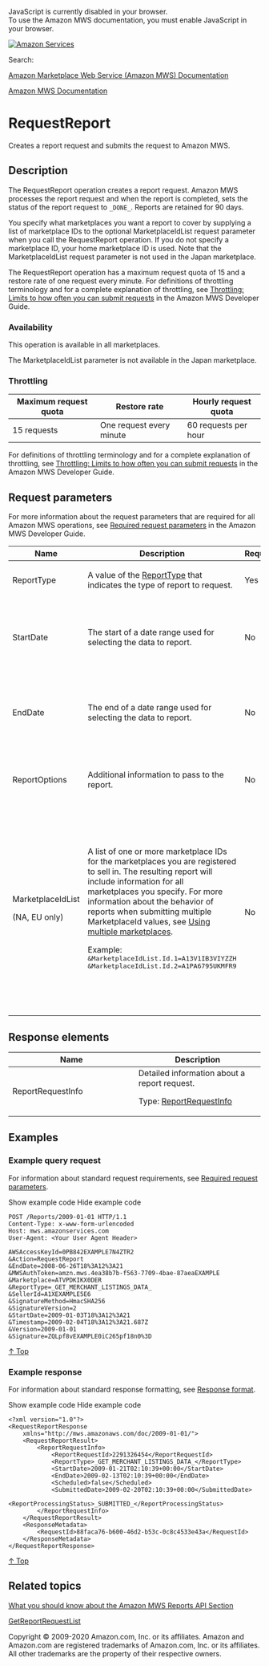 <div id="MWSDX_noscript">

JavaScript is currently disabled in your browser.  
To use the Amazon MWS documentation, you must enable JavaScript in your
browser.

</div>

<div id="MWSDX_divtop">

[![Amazon
Services](https://images-na.ssl-images-amazon.com/images/G/08/mwsportal/fr_FR/amazonservices.gif "Amazon Services")](http://services.amazon.fr)

<div id="MWSDX_search">

<span id="MWSDX_searchlbl">Search:</span>

</div>

  
<span id="MWSDX_titlebar">[Amazon Marketplace Web Service (Amazon MWS)
Documentation](https://developer.amazonservices.fr/gp/mws/docs.html)</span>

</div>

<div id="MWSDX_divbottom">

<div id="MWSDX_divleft">

<div id="MWSDX_toc">

</div>

</div>

<div id="MWSDX_divright">

<div id="MWSDX_content">

<span id="MWSDX_breadcrumbs">[Amazon MWS
Documentation](https://developer.amazonservices.fr/gp/mws/docs.html)</span>

<div id="Reports_RequestReport" class="nested0">

# RequestReport

<span class="ph">Creates a report request and submits the request to
<span class="ph">Amazon MWS</span>.</span>

<div id="Description" class="topic concept nested1">

## Description

<div class="body conbody">

The <span id="Description__RequestReport"
class="keyword apiname">RequestReport</span> operation creates a report
request. <span class="ph">Amazon MWS</span> processes the report request
and when the report is completed, sets the status of the report request
to `_DONE_`. Reports are retained for 90 days.

You specify what marketplaces you want a report to cover by supplying a
list of marketplace IDs to the optional <span
class="keyword parmname">MarketplaceIdList</span> request parameter when
you call the <span class="keyword apiname">RequestReport</span>
operation. If you do not specify a marketplace ID, your home marketplace
ID is used. Note that the <span
class="keyword parmname">MarketplaceIdList</span> request parameter is
not used in the Japan marketplace.

The <span class="keyword apiname">RequestReport</span> operation has a
maximum request quota of 15 and a restore rate of one request every
minute. <span class="ph">For definitions of throttling terminology and
for a complete explanation of throttling, see
<a href="../dev_guide/DG_Throttling.md" class="xref">Throttling: Limits to how often you can submit requests</a>
in the <span class="ph">Amazon MWS Developer Guide</span>.</span>

<div class="section">

### Availability

This operation is available in all marketplaces.

The <span class="keyword parmname">MarketplaceIdList</span> parameter is
not available in the Japan marketplace.

</div>

<div class="section">

### Throttling

<div class="p">

<div class="tablenoborder">

| Maximum request quota | Restore rate             | Hourly request quota |
|-----------------------|--------------------------|----------------------|
| 15 requests           | One request every minute | 60 requests per hour |

</div>

<span class="ph">For definitions of throttling terminology and for a
complete explanation of throttling, see
<a href="../dev_guide/DG_Throttling.md" class="xref">Throttling: Limits to how often you can submit requests</a>
in the <span class="ph">Amazon MWS Developer Guide</span>.</span>

</div>

</div>

</div>

</div>

<div id="RequestParameters" class="topic reference nested1">

## Request parameters

<div class="body refbody">

<div class="section">

<span class="ph">For more information about the request parameters that
are required for all <span class="ph">Amazon MWS</span> operations, see
<a href="../dev_guide/DG_RequiredRequestParameters.md" class="xref">Required request parameters</a>
in the <span class="ph">Amazon MWS Developer Guide</span>.</span>

</div>

<div class="tablenoborder">

<table id="RequestParameters__RequestParametersTable" class="table" data-cellpadding="4" data-cellspacing="0" data-summary="" data-frame="border" data-border="1" data-rules="all">
<colgroup>
<col style="width: 25%" />
<col style="width: 25%" />
<col style="width: 25%" />
<col style="width: 25%" />
</colgroup>
<thead class="thead" data-align="left">
<tr class="header row">
<th id="d299667e243" class="entry" data-valign="top" width="25%">Name</th>
<th id="d299667e246" class="entry" data-valign="top" width="37.5%">Description</th>
<th id="d299667e249" class="entry" data-valign="top" width="12.5%">Required</th>
<th id="d299667e252" class="entry" data-valign="top" width="25%">Values</th>
</tr>
</thead>
<tbody class="tbody">
<tr class="odd row">
<td class="entry" data-valign="top" width="25%" headers="d299667e243 "><span class="keyword parmname">ReportType</span></td>
<td class="entry" data-valign="top" width="37.5%" headers="d299667e246 "><span class="ph">A value of the <a href="Reports_ReportType.md" class="xref" title="An enumeration of the types of reports that can be requested from Amazon MWS.">ReportType</a> that indicates the type of report to request.</span></td>
<td class="entry" data-valign="top" width="12.5%" headers="d299667e249 ">Yes</td>
<td class="entry" data-valign="top" width="25%" headers="d299667e252 ">A <a href="Reports_ReportType.md" class="xref" title="An enumeration of the types of reports that can be requested from Amazon MWS.">ReportType</a> value
<p><span class="ph">Type: xs:string</span></p></td>
</tr>
<tr class="even row">
<td class="entry" data-valign="top" width="25%" headers="d299667e243 "><span class="keyword parmname">StartDate</span></td>
<td class="entry" data-valign="top" width="37.5%" headers="d299667e246 ">The start of a date range used for selecting the data to report.</td>
<td class="entry" data-valign="top" width="12.5%" headers="d299667e249 ">No</td>
<td class="entry" data-valign="top" width="25%" headers="d299667e252 ">Must be prior to or equal to the current time.
<p>Default: Now</p>
<p>Values in <span class="ph"><a href="../dev_guide/DG_ISO8601.md" class="xref">ISO 8601 date time format</a></span></p>
<p><span class="ph">Type: xs:dateTime</span></p></td>
</tr>
<tr class="odd row">
<td class="entry" data-valign="top" width="25%" headers="d299667e243 "><span class="keyword parmname">EndDate</span></td>
<td class="entry" data-valign="top" width="37.5%" headers="d299667e246 ">The end of a date range used for selecting the data to report.</td>
<td class="entry" data-valign="top" width="12.5%" headers="d299667e249 ">No</td>
<td class="entry" data-valign="top" width="25%" headers="d299667e252 ">Must be prior to or equal to the current time.
<p>Default: Now</p>
<p>Values in <span class="ph"><a href="../dev_guide/DG_ISO8601.md" class="xref">ISO 8601 date time format</a></span></p>
<p><span class="ph">Type: xs:dateTime</span></p></td>
</tr>
<tr class="even row">
<td class="entry" data-valign="top" width="25%" headers="d299667e243 "><span id="RequestParameters__ReportOptions" class="keyword parmname">ReportOptions</span></td>
<td class="entry" data-valign="top" width="37.5%" headers="d299667e246 ">Additional information to pass to the report.</td>
<td class="entry" data-valign="top" width="12.5%" headers="d299667e249 ">No</td>
<td class="entry" data-valign="top" width="25%" headers="d299667e252 ">If a report accepts <span class="keyword parmname">ReportOptions</span>, they will be described in the description of the report in the <a href="Reports_ReportType.md" class="xref" title="An enumeration of the types of reports that can be requested from Amazon MWS.">ReportType enumeration</a> section.
<p><span class="ph">Type: xs:string</span></p></td>
</tr>
<tr class="odd row">
<td class="entry" data-valign="top" width="25%" headers="d299667e243 "><span class="keyword parmname">MarketplaceIdList</span>
<p>(NA, EU only)</p></td>
<td class="entry" data-valign="top" width="37.5%" headers="d299667e246 ">A list of one or more marketplace IDs for the marketplaces you are registered to sell in. The resulting report will include information for all marketplaces you specify. <span class="ph">For more information about the behavior of reports when submitting multiple <span class="keyword parmname">MarketplaceId</span> values, see <a href="Reports_UsingMultipleMarketplaces.md" class="xref" title="Describes the best practices to follow when you are registered to sell in multiple marketplaces.">Using multiple marketplaces</a></span>.
<p>Example: <samp class="ph codeph"> &amp;MarketplaceIdList.Id.1=A13V1IB3VIYZZH &amp;MarketplaceIdList.Id.2=A1PA6795UKMFR9</samp></p></td>
<td class="entry" data-valign="top" width="12.5%" headers="d299667e249 ">No</td>
<td class="entry" data-valign="top" width="25%" headers="d299667e252 ">Marketplace IDs for marketplaces you are registered to sell in.
<div class="p">
Default: For the following enumeration values, this value defaults to the first marketplace that you registered to sell in:
<ul>
<li><samp class="ph codeph">_GET_FLAT_FILE_OPEN_LISTINGS_DATA_</samp></li>
<li><samp class="ph codeph">_GET_MERCHANT_LISTINGS_DATA_</samp></li>
<li><samp class="ph codeph">_GET_MERCHANT_LISTINGS_DATA_LITE_</samp></li>
<li><samp class="ph codeph">_GET_MERCHANT_LISTINGS_DATA_LITER_</samp></li>
<li><samp class="ph codeph">_GET_MERCHANT_LISTINGS_DATA_BACK_COMPAT_</samp></li>
<li><samp class="ph codeph">_GET_MERCHANT_CANCELLED_LISTINGS_DATA_</samp></li>
<li><samp class="ph codeph">_GET_MERCHANT_LISTINGS_DEFECT_DATA_</samp></li>
<li><samp class="ph codeph">_GET_REFERRAL_FEE_PREVIEW_REPORT_</samp></li>
</ul>
For all other report types, this value defaults to all marketplaces that can be applied to the report request.
</div>
<p>Type: List of <span class="ph">Type: xs:string</span></p></td>
</tr>
</tbody>
</table>

</div>

</div>

</div>

<div id="ResponseElements" class="topic reference nested1">

## Response elements

<div class="body refbody">

<div class="tablenoborder">

<table id="ResponseElements__ResponseElementsTable" class="table" data-cellpadding="4" data-cellspacing="0" data-summary="" data-frame="border" data-border="1" data-rules="all">
<colgroup>
<col style="width: 50%" />
<col style="width: 50%" />
</colgroup>
<thead class="thead" data-align="left">
<tr class="header row">
<th id="d299667e500" class="entry" data-valign="top" width="50%">Name</th>
<th id="d299667e503" class="entry" data-valign="top" width="50%">Description</th>
</tr>
</thead>
<tbody class="tbody">
<tr class="odd row">
<td class="entry" data-valign="top" width="50%" headers="d299667e500 "><span class="keyword parmname">ReportRequestInfo</span></td>
<td class="entry" data-valign="top" width="50%" headers="d299667e503 "><span class="ph">Detailed information about a report request.</span>
<p>Type: <a href="Reports_Datatypes.md#ReportRequestInfo" class="xref" title="Detailed information about a report request.">ReportRequestInfo</a></p></td>
</tr>
</tbody>
</table>

</div>

</div>

</div>

<div id="Examples" class="topic reference nested1">

## Examples

<div class="body refbody">

<div class="section">

### Example query request

<span class="ph">For information about standard request requirements,
see
<a href="../dev_guide/DG_RequiredRequestParameters.md" class="xref">Required request parameters</a>.</span>

<span class="ph expander"> <span class="keyword parmname xshow">Show
example code</span> <span class="keyword parmname xhide">Hide example
code</span> </span>

<div class="sectiondiv content">

``` pre
POST /Reports/2009-01-01 HTTP/1.1
Content-Type: x-www-form-urlencoded
Host: mws.amazonservices.com
User-Agent: <Your User Agent Header>

AWSAccessKeyId=0PB842EXAMPLE7N4ZTR2
&Action=RequestReport
&EndDate=2008-06-26T18%3A12%3A21
&MWSAuthToken=amzn.mws.4ea38b7b-f563-7709-4bae-87aeaEXAMPLE
&Marketplace=ATVPDKIKX0DER
&ReportType=_GET_MERCHANT_LISTINGS_DATA_
&SellerId=A1XEXAMPLE5E6
&SignatureMethod=HmacSHA256
&SignatureVersion=2
&StartDate=2009-01-03T18%3A12%3A21
&Timestamp=2009-02-04T18%3A12%3A21.687Z
&Version=2009-01-01
&Signature=ZQLpf8vEXAMPLE0iC265pf18n0%3D
```

<a href="#Examples" class="xref">↑ Top</a>

</div>

</div>

<div class="section">

### Example response

<span class="ph">For information about standard response formatting, see
<a href="../dev_guide/DG_ResponseFormat.md" class="xref">Response format</a>.</span>

<span class="ph expander"> <span class="keyword parmname xshow">Show
example code</span> <span class="keyword parmname xhide">Hide example
code</span> </span>

<div class="sectiondiv content">

``` pre
<?xml version="1.0"?>
<RequestReportResponse
    xmlns="http://mws.amazonaws.com/doc/2009-01-01/">
    <RequestReportResult>
        <ReportRequestInfo>
            <ReportRequestId>2291326454</ReportRequestId>
            <ReportType>_GET_MERCHANT_LISTINGS_DATA_</ReportType>
            <StartDate>2009-01-21T02:10:39+00:00</StartDate>
            <EndDate>2009-02-13T02:10:39+00:00</EndDate>
            <Scheduled>false</Scheduled>
            <SubmittedDate>2009-02-20T02:10:39+00:00</SubmittedDate>
            <ReportProcessingStatus>_SUBMITTED_</ReportProcessingStatus>
        </ReportRequestInfo>
    </RequestReportResult>
    <ResponseMetadata>
        <RequestId>88faca76-b600-46d2-b53c-0c8c4533e43a</RequestId>
    </ResponseMetadata>
</RequestReportResponse>
```

<a href="#Examples" class="xref">↑ Top</a>

</div>

</div>

</div>

</div>

<div id="RelatedActions" class="topic nested1">

## Related topics

<div class="body">

<a href="../reports/Reports_Overview.md" class="xref">What you should know about the Amazon MWS Reports API Section</a>

<a href="Reports_GetReportRequestList.md" class="xref" title="Returns a list of report requests that you can use to get the ReportRequestId for a report.">GetReportRequestList</a>

</div>

</div>

</div>

<div id="MWSDX_footer">

Copyright © 2009-2020 Amazon.com, Inc. or its affiliates. Amazon and
Amazon.com are registered trademarks of Amazon.com, Inc. or its
affiliates. All other trademarks are the property of their respective
owners.

</div>

</div>

</div>

<div style="clear: both;">

</div>

</div>
